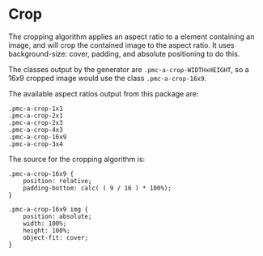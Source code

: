 # Crop

The cropping algorithm applies an aspect ratio to a element containing an image, and will crop the contained image to the aspect ratio. It uses background-size: cover, padding, and absolute positioning to do this. 

The classes output by the generator are `.pmc-a-crop-WIDTHxHEIGHT`, so a 16x9 cropped image would use the class `.pmc-a-crop-16x9`.

The available aspect ratios output from this package are:

```
.pmc-a-crop-1x1
.pmc-a-crop-2x1
.pmc-a-crop-2x3
.pmc-a-crop-4x3
.pmc-a-crop-16x9
.pmc-a-crop-3x4
```

The source for the cropping algorithm is:
```
.pmc-a-crop-16x9 {
	position: relative;
	padding-bottom: calc( ( 9 / 16 ) * 100%); 
}

.pmc-a-crop-16x9 img {
	position: absolute;
	width: 100%;
	height: 100%;
	object-fit: cover; 
}
```
